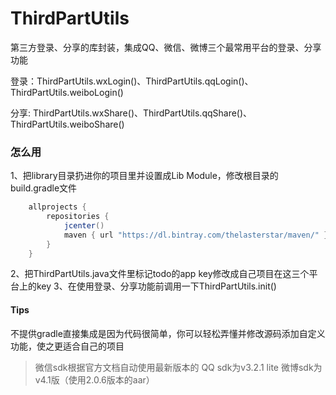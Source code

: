# ThirdPartUtils
第三方登录、分享的库封装，集成QQ、微信、微博三个最常用平台的登录、分享功能

登录：ThirdPartUtils.wxLogin()、ThirdPartUtils.qqLogin()、ThirdPartUtils.weiboLogin()

分享: ThirdPartUtils.wxShare()、ThirdPartUtils.qqShare()、ThirdPartUtils.weiboShare()

### 怎么用
1、把library目录扔进你的项目里并设置成Lib Module，修改根目录的build.gradle文件
```gradle
    allprojects {
        repositories {
            jcenter()
            maven { url "https://dl.bintray.com/thelasterstar/maven/" }
        }
    }
```
2、把ThirdPartUtils.java文件里标记todo的app key修改成自己项目在这三个平台上的key
3、在使用登录、分享功能前调用一下ThirdPartUtils.init()

#### Tips
不提供gradle直接集成是因为代码很简单，你可以轻松弄懂并修改源码添加自定义功能，使之更适合自己的项目

> 微信sdk根据官方文档自动使用最新版本的
> QQ sdk为v3.2.1 lite
> 微博sdk为v4.1版（使用2.0.6版本的aar）